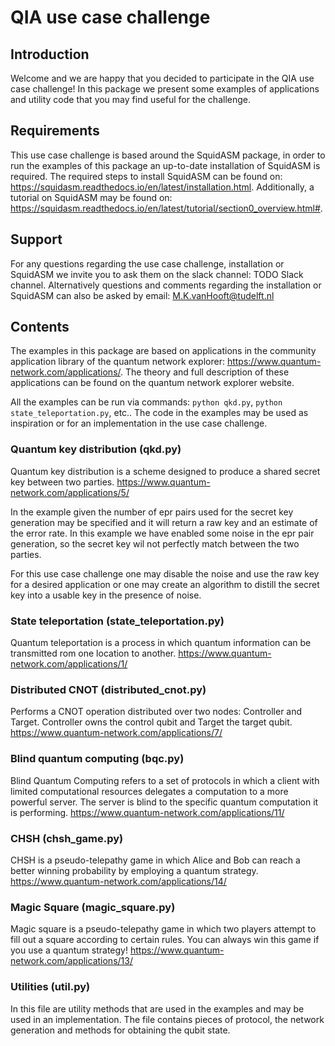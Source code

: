 # QIA use case challenge

## Introduction
Welcome and we are happy that you decided to participate in the QIA use case challenge!
In this package we present some examples of applications and utility code that you may find useful for the challenge.

## Requirements
This use case challenge is based around the SquidASM package,
in order to run the examples of this package an up-to-date installation of SquidASM is required.
The required steps to install SquidASM can be found on:
https://squidasm.readthedocs.io/en/latest/installation.html.
Additionally, a tutorial on SquidASM may be found on:
https://squidasm.readthedocs.io/en/latest/tutorial/section0_overview.html#.

## Support
For any questions regarding the use case challenge, installation or SquidASM we invite you to ask them on the slack channel:
TODO Slack channel.
Alternatively questions and comments regarding the installation or SquidASM can also be asked by email:
M.K.vanHooft@tudelft.nl

## Contents
The examples in this package are based on applications in the community application library of the quantum network explorer:
https://www.quantum-network.com/applications/.
The theory and full description of these applications can be found on the quantum network explorer website.

All the examples can be run via commands: `python qkd.py`, `python state_teleportation.py`, etc..
The code in the examples may be used as inspiration or for an implementation in the use case challenge.

### Quantum key distribution (qkd.py)
Quantum key distribution is a scheme designed to produce a shared secret key between two parties.
https://www.quantum-network.com/applications/5/

In the example given the number of epr pairs used for the secret key generation may be specified
and it will return a raw key and an estimate of the error rate.
In this example we have enabled some noise in the epr pair generation,
so the secret key wil not perfectly match between the two parties.

For this use case challenge one may disable the noise and use the raw key for a desired application
or one may create an algorithm to distill the secret key into a usable key in the presence of noise.

### State teleportation (state_teleportation.py)
Quantum teleportation is a process in which quantum information can be transmitted rom one location to another.
https://www.quantum-network.com/applications/1/


### Distributed CNOT (distributed_cnot.py)
Performs a CNOT operation distributed over two nodes: Controller and Target.
Controller owns the control qubit and Target the target qubit.
https://www.quantum-network.com/applications/7/

### Blind quantum computing (bqc.py)
Blind Quantum Computing refers to a set of protocols in which a client with limited computational resources
delegates a computation to a more powerful server.
The server is blind to the specific quantum computation it is performing.
https://www.quantum-network.com/applications/11/

### CHSH (chsh_game.py)
CHSH is a pseudo-telepathy game in which Alice and Bob can reach a better winning probability by employing a quantum strategy.
https://www.quantum-network.com/applications/14/

### Magic Square (magic_square.py)
Magic square is a pseudo-telepathy game in which two players attempt to fill out a square according to certain rules.
You can always win this game if you use a quantum strategy!
https://www.quantum-network.com/applications/13/

### Utilities (util.py)
In this file are utility methods that are used in the examples and may be used in an implementation.
The file contains pieces of protocol, the network generation and methods for obtaining the qubit state.
